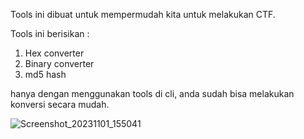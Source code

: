Tools ini dibuat untuk mempermudah kita untuk melakukan CTF.

Tools ini berisikan :
1. Hex converter
2. Binary converter
3. md5 hash

hanya dengan menggunakan tools di cli, anda sudah bisa melakukan konversi secara mudah.

![Screenshot_20231101_155041](https://github.com/El-The-Coder/converter/assets/121160077/8be77319-6a3a-4175-80c3-9085e66c6611)
